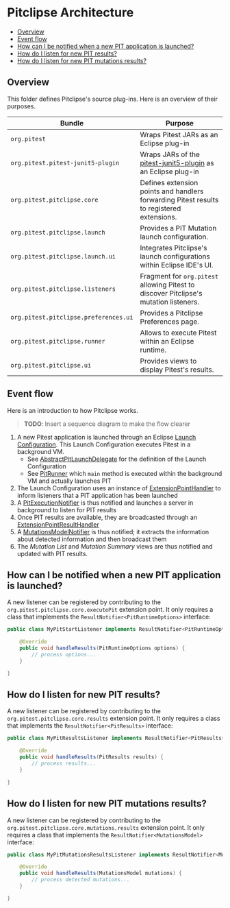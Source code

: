 # Pitclipse Architecture <!-- omit in toc -->

- [Overview](#overview)
- [Event flow](#event-flow)
- [How can I be notified when a new PIT application is launched?](#how-can-i-be-notified-when-a-new-pit-application-is-launched)
- [How do I listen for new PIT results?](#how-do-i-listen-for-new-pit-results)
- [How do I listen for new PIT mutations results?](#how-do-i-listen-for-new-pit-mutations-results)

## Overview

This folder defines Pitclipse's source plug-ins. Here is an overview of their purposes.

| Bundle                                | Purpose                                                                                                        |
| ------------------------------------- | -------------------------------------------------------------------------------------------------------------- |
| `org.pitest`                          | Wraps Pitest JARs as an Eclipse plug-in                                                                        |
| `org.pitest.pitest-junit5-plugin`     | Wraps JARs of the [pitest-junit5-plugin](https://github.com/pitest/pitest-junit5-plugin) as an Eclipse plug-in |
| `org.pitest.pitclipse.core`           | Defines extension points and handlers forwarding Pitest results to registered extensions.                      |
| `org.pitest.pitclipse.launch`         | Provides a PIT Mutation launch configuration.                                                                  |
| `org.pitest.pitclipse.launch.ui`      | Integrates Pitclipse's launch configurations within Eclipse IDE's UI.                                          |
| `org.pitest.pitclipse.listeners`      | Fragment for `org.pitest` allowing Pitest to discover Pitclipse's mutation listeners.                          |
| `org.pitest.pitclipse.preferences.ui` | Provides a Pitclipse Preferences page.                                                                         |
| `org.pitest.pitclipse.runner`         | Allows to execute Pitest within an Eclipse runtime.                                                            |
| `org.pitest.pitclipse.ui`             | Provides views to display Pitest's results.                                                                    |

## Event flow

Here is an introduction to how Pitclipse works.

> **TODO**: Insert a sequence diagram to make the flow clearer

1. A new Pitest application is launched through an Eclipse [Launch Configuration](https://www.vogella.com/tutorials/EclipseLauncherFramework/article.html). This Launch Configuration executes Pitest in a background VM.
   - See [AbstractPitLaunchDelegate](org.pitest.pitclipse.launch/src/org/pitest/pitclipse/launch/AbstractPitLaunchDelegate.java) for the definition of the Launch Configuration
   - See [PitRunner](org.pitest.pitclipse.runner/src/org/pitest/pitclipse/runner/PitRunner.java) which `main` method is executed within the background VM and actually launches PIT
2. The Launch Configuration uses an instance of [ExtensionPointHandler](org.pitest.pitclipse.core/src/org/pitest/pitclipse/core/extension/handler/ExtensionPointHandler.java) to inform listeners that a PIT application has been launched
3. A [PitExecutionNotifier](org.pitest.pitclipse.core/src/org/pitest/pitclipse/core/launch/PitExecutionNotifier.java) is thus notified and launches a server in background to listen for PIT results
4. Once PIT results are available, they are broadcasted through an [ExtensionPointResultHandler](org.pitest.pitclipse.core/src/org/pitest/pitclipse/core/launch/ExtensionPointResultHandler.java)
5. A [MutationsModelNotifier](org.pitest.pitclipse.core/src/org/pitest/pitclipse/core/result/MutationsModelNotifier.java) is thus notified; it extracts the information about detected information and then broadcast them
6. The _Mutation List_ and _Mutation Summary_ views are thus notified and updated with PIT results.

## How can I be notified when a new PIT application is launched?

A new listener can be registered by contributing to the `org.pitest.pitclipse.core.executePit` extension point. It only requires a class that implements the `ResultNotifier<PitRuntimeOptions>` interface:

```java
public class MyPitStartListener implements ResultNotifier<PitRuntimeOptions> {

    @Override
    public void handleResults(PitRuntimeOptions options) {
        // process options...
    }

}
```

## How do I listen for new PIT results?

A new listener can be registered by contributing to the `org.pitest.pitclipse.core.results` extension point. It only requires a class that implements the `ResultNotifier<PitResults>` interface:

```java
public class MyPitResultsListener implements ResultNotifier<PitResults> {

    @Override
    public void handleResults(PitResults results) {
        // process results...
    }

}
```

## How do I listen for new PIT mutations results?

A new listener can be registered by contributing to the `org.pitest.pitclipse.core.mutations.results` extension point. It only requires a class that implements the `ResultNotifier<MutationsModel>` interface:

```java
public class MyPitMutationsResultsListener implements ResultNotifier<MutationsModel> {

    @Override
    public void handleResults(MutationsModel mutations) {
        // process detected mutations...
    }

}
```